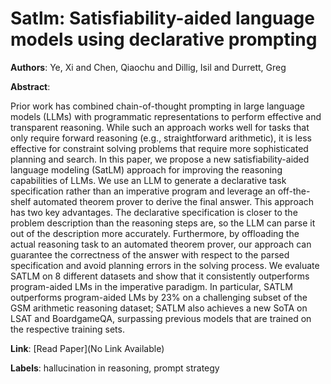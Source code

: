 # Satlm: Satisfiability-aided language models using declarative prompting

**Authors**: Ye, Xi and Chen, Qiaochu and Dillig, Isil and Durrett, Greg

**Abstract**:

Prior work has combined chain-of-thought prompting in large language models (LLMs) with programmatic representations to perform effective and transparent reasoning. While such an approach works well for tasks that only require forward reasoning (e.g., straightforward arithmetic), it is less effective for constraint solving problems that require more sophisticated planning and search. In this paper, we propose a new satisfiability-aided language modeling (SatLM) approach for improving the reasoning capabilities of LLMs. We use an LLM to generate a declarative task specification rather than an imperative program and leverage an off-the-shelf automated theorem prover to derive the final answer. This approach has two key advantages. The declarative specification is closer to the problem description than the reasoning steps are, so the LLM can parse it out of the description more accurately. Furthermore, by offloading the actual reasoning task to an automated theorem prover, our approach can guarantee the correctness of the answer with respect to the parsed specification and avoid planning errors in the solving process. We evaluate SATLM on 8 different datasets and show that it consistently outperforms program-aided LMs in the imperative paradigm. In particular, SATLM outperforms program-aided LMs by 23% on a challenging subset of the GSM arithmetic reasoning dataset; SATLM also achieves a new SoTA on LSAT and BoardgameQA, surpassing previous models that are trained on the respective training sets.

**Link**: [Read Paper](No Link Available)

**Labels**: hallucination in reasoning, prompt strategy
